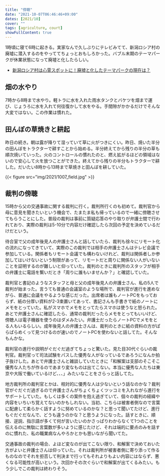 ```yaml
---
title: "傍聴"
date: "2021-10-07T06:46:46+09:00"
dates: [2021/10]
cover: ""
tags: [agriculture, court]
showFullContent: true
---
```


1時頃に寝て6時に起きる。実家なんで久しぶりにテレビみてて、新潟ロシア村の廃墟に潜入するのをやっててちょっとおもしろかった。バブル末期のテーマパークが休業状態になって廃墟と化したらしい。

* [新潟ロシア村は心霊スポットに！廃墟と化したテーマパークの現在は？](https://travel-noted.jp/posts/21044)

## 畑の水やり

7時から8時まで水やり。軽トラに水を入れた雨水タンクとバケツを畑まで運び、じょうろに水を入れて何往復かして水をやる。手間隙がかかるだけでそんな大変ではない。この作業は慣れた。

## 田んぼの草焼きと耕起

昨日の続き。朝は露が降りて湿っていて草に火がつきにくい。昨日、焼いた半分の田んぼをトラクターで耕すことから始める。半分終えてから残りの半分の草も順次焼いていった。火のコントロールの慣れたのと、燃え拡がるほどの領域はないので安心して火を放つことができた。終えてから残りの半分もトラクターで耕した。だいたい8時から13時まで草焼きと田んぼを耕していた。

{{< figure src="img/2021/1007_field.jpg" >}}

## 裁判の傍聴

15時から父の交通事故に関する裁判に行く。裁判所行くのも初めて。裁判官から母に意見を聞きたいという機会で、たまたま私も帰っているので一緒に傍聴させてもらうことにした。普段の裁判は事前に質疑応答のやり取りが弁護士間で行われており、実際の裁判は5-10分で内容だけ確認したら次回の予定を決めているだけだという。

待合室で父の成年後見人の弁護士さんと話していたら、裁判も徐々にリモート化の流れになってきていて、実際のこの裁判では相手の弁護士さんはテレビ会議で参加している。関係者もリモート会議でも構わないけれど、裁判は関係者しか参加してはいけないという制限があって、リモートだと周りに関係ない人がいないことを証明するのが難しいと仰っていた。裁判のときに裁判所のスタッフが相手の弁護士に電話を繋いだとき「周りに誰もいませんか？」と確認していた。

裁判官と書記のようなスタッフと母と父の成年後見人の弁護士さん、私の5人で裁判が始まった。言うても普通の会議室のような場所で、裁判官が進行を進めながら、普通に会議をやるような感じだった。出席者は誰もノートPCをもっておらず、紙の分厚い資料が2-3束置いてあって、書記さんも手書きで紙のノートにメモをとっていた。私がスマホでメモをとってたらスマホは使うなと怒られた。あとで弁護士さんに確認したら、通常の裁判だったらメモをとってもいいけど、傍聴人は電子機器を使うのはダメみたい。弁護士だったらノートPCでメモをとる人もいるらしい。成年後見人の弁護士さんは、裁判のときに紙の資料の方がぱらぱらめくって見つけるのが速いのでノートPCを使わないと話してた。そんなもんかな。

裁判官の進行や説明がぐだぐだ過ぎてちょっと驚いた。見た目30代ぐらいの裁判官。裁判官って司法試験をパスした優秀な人がなっているであろうになんか拍子抜けした。あとで弁護士さんと雑談していたときに「和解案は支部のそこそこ優秀な人たちが作るのであまり変なものは出てこない。本当に優秀な人たちは東京や大阪で働いているけど、、、」みたいなことをさらっと話してた。

地方裁判所の裁判官とかは、相対的に優秀な人は少ないという話なのかな？裁判官がぐだぐだ過ぎるので弁護士さんがちょくちょくツッコミを入れながら進行をサポートしていた。もしくは多くの案件を抱え過ぎていて、個々の裁判の経緯や内容をいちいち覚えてないのかもしれない。当初、こちらは被害者側なので言葉に配慮して柔らかく話すように努めているのかな？と思って聞いてたけど、進行もぐだぐだなんで、どうも違うのかな？と思うようになった。話すときに、順接、逆説、指示語が多くて何が言いたいのかさっぱりわからなくて1つのことを伝えるのに無駄に言葉数が多いように感じたけど、それは端的に要点のみを話すのに慣れた、私の職業病なんやろかとかも思いながら聞いてた。

交通事故の裁判の場合、よほど変なのが出てこない限り、和解案で決めておいた方がよいと弁護士さんは仰っていた。それは裁判所が被害者側に寄り添って作るものなのでそれを拒否して判決まで行ってもそれよりもよい内容にはならず、悪くなる可能性が高いという。次回かその次ぐらいで和解案が出てくるみたい。もう少しでこの裁判は終わりそう。
